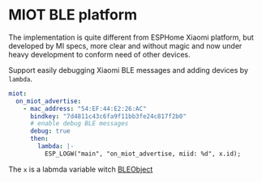 # MIOT BLE platform

The implementation is quite different from ESPHome Xiaomi platform, but developed by MI specs, more clear and without magic and now under heavy development to conform need of other devices.

Support easily debugging Xiaomi BLE messages and adding devices by `lambda`.

```yaml
miot:
  on_miot_advertise:
    - mac_address: "54:EF:44:E2:26:AC"
      bindkey: "7d4811c43c6fa9f11bb3fe24c817f2b0"
      # enable debug BLE messages
      debug: true
      then:
        lambda: |-
          ESP_LOGW("main", "on_miot_advertise, miid: %d", x.id);
```

The `x` is a labmda variable witch [BLEObject](miot.h#L15)
